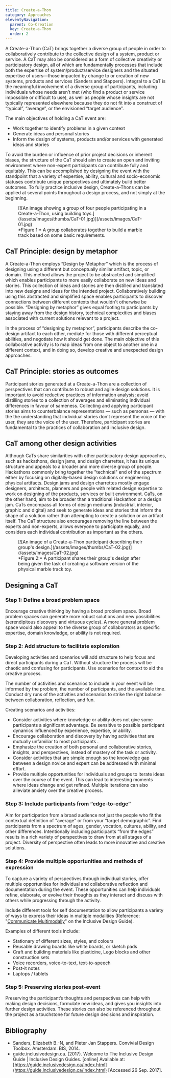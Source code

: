 ```yaml
---
title: Create-a-Thon
category: Approaches
eleventyNavigation:
  parent: Co-Creation
  key: Create-a-Thon
  order: 2
---
```

A Create-a-Thon (CaT) brings together a diverse group of people in order to collaboratively contribute to the collective
design of a system, product or service. A CaT may also be considered as a form of collective creativity or participatory
design, all of which are fundamentally processes that include both the expertise of system/product/service designers and
the situated expertise of users—those impacted by change to or creation of new systems, products and services (Sanders
and Stappers). Integral to a CaT is the meaningful involvement of a diverse group of participants, including individuals
whose needs aren’t met (who find a product or service impossible or difficult to use), as well as people whose insights
are not typically represented elsewhere because they do not fit into a construct of “typical”, “average”, or the
envisioned “target audience”.

The main objectives of holding a CaT event are:

* Work together to identify problems in a given context
* Generate ideas and personal stories
* Inform the design of systems, products and/or services with generated ideas and stories

To avoid the burden or influence of prior project decisions or inherent biases, the structure of the CaT should aim to
create an open and inviting environment where non-expert participants can contribute fully and equitably. This can be
accomplished by designing the event with the standpoint that a variety of expertise, ability, cultural and
socio-economic statuses contribute unique perspectives and ultimately build better outcomes. To fully practice inclusive
design, Create-a-Thons can be applied at several points throughout a design process, and not simply at the beginning.

<figure>
[![An image showing a group of four people participating in a Create-a-Thon, using building
toys.](/assets/images/thumbs/CaT-01.jpg)](/assets/images/CaT-01.jpg)
<figcaption>
*Figure 1:* A group collaborates together to build a marble track based on some basic requirements.</figcaption>
</figure>

## CaT Principle: design by metaphor

A Create-a-Thon employs “Design by Metaphor” which is the process of designing using a different but conceptually
similar artifact, topic, or domain. This method allows the project to be abstracted and simplified which enables
participants to more easily collaborate on new ideas and stories. This collection of ideas and stories are then
distilled and translated into new designs and ideas for the intended project. Collaboratively building using this
abstracted and simplified space enables participants to discover connections between different contexts that wouldn't
otherwise be possible. “Designing by metaphor” gives equal footing to participants by staying away from the design
history, technical complexities and biases associated with current solutions relevant to a project.

In the process of “designing by metaphor”, participants describe the co-design artifact to each other, mediate for those
with different perceptual abilities, and negotiate how it should get done. The main objective of this collaborative
activity is to map ideas from one object to another one in a different context, and in doing so, develop creative and
unexpected design approaches.

## CaT Principle: stories as outcomes

Participant stories generated at a Create-a-Thon are a collection of perspectives that can contribute to robust and
agile design solutions. It is important to avoid reductive practices of information analysis; avoid distilling stories
to a collection of averages and eliminating individual differences in favour of sameness. Collecting and applying
participant stories aims to counterbalance representations — such as personas — with the the understanding that
individual stories don't represent the voice of the user, they are the voice of the user. Therefore, participant stories
are fundamental to the practices of collaboration and inclusive design.

## CaT among other design activities

Although CaTs share similarities with other participatory design approaches, such as hackathons, design jams, and design
charrettes, it has its unique structure and appeals to a broader and more diverse group of people. Hackathons commonly
bring together the "technical" end of the spectrum either by focusing on digitally-based design solutions or engineering
physical artifacts. Design jams and design charrettes mostly engage designers, architects, planners and people with
related design expertise to work on designing of the products, services or built environment. CaTs, on the other hand,
aim to be broader than a traditional Hackathon or a design jam. CaTs encompass all forms of design mediums (industrial,
interior, graphic and digital) and seek to generate ideas and stories that inform the shape of a solution rather than
attempting to create a solution or an artifact itself. The CaT structure also encourages removing the line between the
experts and non-experts, allows everyone to participate equally, and considers each individual contribution as important
as the others.

<figure>
[![An image of a Create-a-Thon participant describing their group's
design.](/assets/images/thumbs/CaT-02.jpg)](/assets/images/CaT-02.jpg)
<figcaption>
*Figure 2:* A participant shares their group's design after being given the task of creating a software version of the
physical marble track toy.</figcaption>
</figure>

## Designing a CaT

### Step 1: Define a broad problem space

Encourage creative thinking by having a broad problem space. Broad problem spaces can generate more robust solutions and
new possibilities (serendipitous discovery and virtuous cycles). A more general problem space would also appeal to the
diverse group of collaborators as specific expertise, domain knowledge, or ability is not required.

### Step 2: Add structure to facilitate exploration

Developing activities and scenarios will add structure to help focus and direct participants during a CaT. Without
structure the process will be chaotic and confusing for participants. Use scenarios for context to aid the creative
process.

The number of activities and scenarios to include in your event will be informed by the problem, the number of
participants, and the available time. Conduct dry runs of the activities and scenarios to strike the right balance
between collaboration, reflection, and fun.

Creating scenarios and activities:

* Consider activities where knowledge or ability does not give some participants a significant advantage. Be sensitive
  to possible participant dynamics influenced by experience, expertise, or ability.
* Encourage collaboration and discovery by having activities that are mutually unfamiliar to most participants .
* Emphasize the creation of both personal and collaborative stories, insights, and perspectives, instead of mastery of
  the task or activity.
* Consider activities that are simple enough so the knowledge gap between a design novice and expert can be addressed
  with minimal effort.
* Provide multiple opportunities for individuals and groups to iterate ideas over the course of the event. This can lead
  to interesting moments where ideas change and get refined. Multiple iterations can also alleviate anxiety over the
  creative process.

### Step 3: Include participants from “edge-to-edge”

Aim for participation from a broad audience not just the people who fit the contextual definition of "average" or from
your “target demographic”. Find participants from a spectrum of ages, gender, vocation, cultures, ability, and other
differences. Intentionally including participants “from the edges”  results in a rich variety of perspectives to draw
from at all stages of a project. Diversity of perspective often leads to more innovative and creative solutions.

### Step 4: Provide multiple opportunities and methods of expression

To capture a variety of perspectives through individual stories, offer multiple opportunities for individual and
collaborative reflection and documentation during the event. These opportunities can help individuals refine, elaborate,
or evolve their thoughts as they interact and discuss with others while progressing through the activity.

Include different tools for self documentation to allow participants a variety of ways to express their ideas in
multiple modalities (Reference: "[Communicate
Multimodally](https://guide.inclusivedesign.ca/practices/CommunicateMultimodally.html)" on the Inclusive Design Guide).

Examples of different tools include:

* Stationary of different sizes, styles, and colours
* Reusable drawing boards like white boards, or sketch pads
* Craft and building materials like plasticine, Lego blocks and other construction sets
* Voice recorders, voice-to-text, text-to-speech
* Post-it notes
* Laptops / tablets

### Step 5: Preserving stories post-event

Preserving the participant’s thoughts and perspectives can help with making design decisions, formulate new ideas, and
gives you insights into further design activities. These stories can also be referenced throughout the project as a
touchstone for future design decisions and inspiration.

## Bibliography

* Sanders, Elizabeth B.-N, and Pieter Jan Stappers. Convivial Design Toolbox. Amsterdam: BIS, 2014.
* guide.inclusivedesign.ca. (2017). Welcome to The Inclusive Design Guide | Inclusive Design Guides. [online] Available
  at: [https://guide.inclusivedesign.ca/index.html](https://guide.inclusivedesign.ca/index.html) [Accessed 26 Sep.
  2017].
